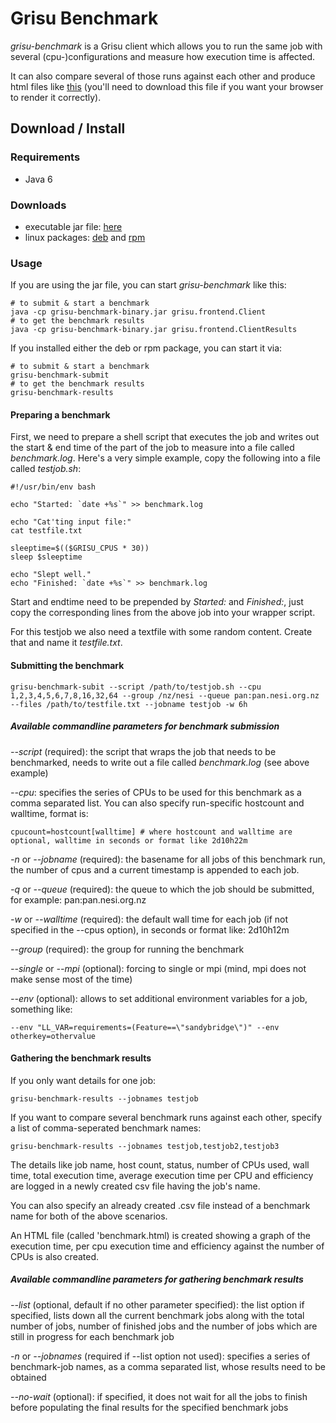 Grisu Benchmark
================
 
_grisu-benchmark_  is a Grisu client which allows you to run the same job with several (cpu-)configurations and measure how execution time is affected. 

It can also compare several of those runs against each other and produce html files like [this](https://raw.github.com/grisu/grisu-benchmark/develop/example/benchmark.html) (you'll need to download this file if you want your browser to render it correctly).


Download / Install
-------------------

### Requirements

 * Java 6

### Downloads
 * executable jar file: [here](http://code.ceres.auckland.ac.nz/stable-downloads/grisu-benchmark-binary.jar)
 * linux packages: [deb](http://code.ceres.auckland.ac.nz/stable-downloads/grisu-benchmark.deb) and [rpm](http://code.ceres.auckland.ac.nz/stable-downloads/grisu-benchmark.rpm)

### Usage

If you are using the jar file, you can start _grisu-benchmark_ like this:

    # to submit & start a benchmark
    java -cp grisu-benchmark-binary.jar grisu.frontend.Client
    # to get the benchmark results
    java -cp grisu-benchmark-binary.jar grisu.frontend.ClientResults
    
    
If you installed either the deb or rpm package, you can start it via:

    # to submit & start a benchmark
    grisu-benchmark-submit
    # to get the benchmark results
    grisu-benchmark-results
    
#### Preparing a benchmark

First, we need to prepare a shell script that executes the job and writes out the start & end time of the part of the job to measure into a file called _benchmark.log_. Here's a very simple example, copy the following into a file called _testjob.sh_:

    #!/usr/bin/env bash 

    echo "Started: `date +%s`" >> benchmark.log

    echo "Cat'ting input file:"
    cat testfile.txt

    sleeptime=$(($GRISU_CPUS * 30))
    sleep $sleeptime

    echo "Slept well."
    echo "Finished: `date +%s`" >> benchmark.log

Start and endtime need to be prepended by _Started:_ and _Finished:_, just copy the corresponding lines from the above job into your wrapper script.

For this testjob we also need a textfile with some random content. Create that and name it _testfile.txt_.

#### Submitting the benchmark

    grisu-benchmark-subit --script /path/to/testjob.sh --cpu 1,2,3,4,5,6,7,8,16,32,64 --group /nz/nesi --queue pan:pan.nesi.org.nz --files /path/to/testfile.txt --jobname testjob -w 6h

##### Available commandline parameters for benchmark submission

_--script_ (required):
the script that wraps the job that needs to be benchmarked, needs to write out a file called _benchmark.log_ (see above example)

_--cpu_:
specifies the series of CPUs to be used for this benchmark as a comma separated list. You can also specify run-specific hostcount and walltime, format is: 

    cpucount=hostcount[walltime] # where hostcount and walltime are optional, walltime in seconds or format like 2d10h22m

_-n_ or _--jobname_ (required):
the basename for all jobs of this benchmark run, the number of cpus and a current timestamp is appended to each job.

_-q_ or _--queue_ (required):
the queue to which the job should be submitted, for example: pan:pan.nesi.org.nz

_-w_ or _--walltime_ (required):
the default wall time for each job (if not specified in the --cpus option), in seconds or format like: 2d10h12m

_--group_ (required):
the group for running the benchmark

_--single_ or _--mpi_ (optional):
forcing to single or mpi (mind, mpi does not make sense most of the time)

_--env_ (optional):
allows to set additional environment variables for a job, something like: 

    --env "LL_VAR=requirements=(Feature==\"sandybridge\")" --env otherkey=othervalue

#### Gathering the benchmark results

If you only want details for one job:

    grisu-benchmark-results --jobnames testjob
    
If you want to compare several benchmark runs against each other, specify a list of comma-seperated benchmark names:

    grisu-benchmark-results --jobnames testjob,testjob2,testjob3
    
The details like job name, host count, status, number of CPUs used, wall time, total execution time, average execution time per CPU and efficiency are logged in a newly created csv file having the job's name.
    
You can also specify an already created .csv file instead of a benchmark name for both of the above scenarios.

An HTML file (called 'benchmark.html) is created showing a graph of the execution time, per cpu execution time and efficiency against the number of CPUs is also created.

##### Available commandline parameters for gathering benchmark results

_--list_ (optional, default if no other parameter specified): 
the list option if specified, lists down all the current benchmark jobs along with the total number of jobs, number of finished jobs and the number of jobs which are still in progress for each benchmark job

_-n_ or _--jobnames_ (required if --list option not used): 
specifies a series of benchmark-job names, as a comma separated list, whose results need to be obtained

_--no-wait_ (optional): 
if specified, it does not wait for all the jobs to finish before populating the final results for the specified benchmark jobs


